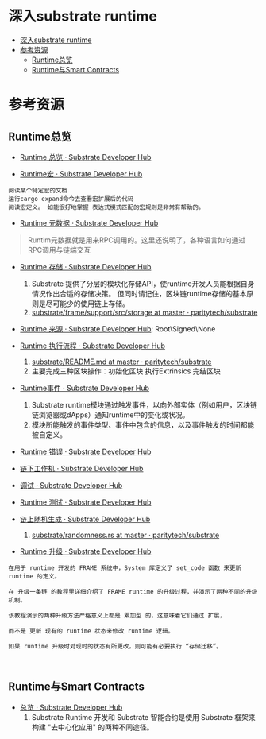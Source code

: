 # 深入substrate runtime

<!--ts-->
* [深入substrate runtime](#深入substrate-runtime)
* [参考资源](#参考资源)
   * [Runtime总览](#runtime总览)
   * [Runtime与Smart Contracts](#runtime与smart-contracts)

<!-- Created by https://github.com/ekalinin/github-markdown-toc -->
<!-- Added by: runner, at: Sat Aug 27 04:37:53 UTC 2022 -->

<!--te-->

# 参考资源

## Runtime总览

- [Runtime 总览 · Substrate Developer Hub](https://core.tetcoin.org/docs/zh-CN/knowledgebase/runtime/)

- [Runtime宏 · Substrate Developer Hub](https://core.tetcoin.org/docs/zh-CN/knowledgebase/runtime/macros)

```admonish tip title='学习 Substrate runtime宏的方法如下：'
阅读某个特定宏的文档
运行cargo expand命令去查看宏扩展后的代码
阅读宏定义。 如能很好地掌握 表达式模式匹配的宏规则是非常有帮助的。
```

- [Runtime 元数据 · Substrate Developer Hub](https://core.tetcoin.org/docs/zh-CN/knowledgebase/runtime/metadata)

> Runtim元数据就是用来RPC调用的。这里还说明了，各种语言如何通过RPC调用与链端交互

- [Runtime 存储 · Substrate Developer Hub](https://core.tetcoin.org/docs/zh-CN/knowledgebase/runtime/storage)
    1. Substrate 提供了分层的模块化存储API，使runtime开发人员能根据自身情况作出合适的存储决策。 但同时请记住，区块链runtime存储的基本原则是尽可能少的使用链上存储。
    2. [substrate/frame/support/src/storage at master · paritytech/substrate](https://github.com/paritytech/substrate/tree/master/frame/support/src/storage)

- [Runtime 来源 · Substrate Developer Hub](https://core.tetcoin.org/docs/zh-CN/knowledgebase/runtime/origin):
  Root\Signed\None

- [Runtime 执行流程 · Substrate Developer Hub](https://core.tetcoin.org/docs/zh-CN/knowledgebase/runtime/execution)
    1. [substrate/README.md at master · paritytech/substrate](https://github.com/paritytech/substrate/blob/master/frame/executive/README.md)
    2. 主要完成三种区块操作：初始化区块 执行Extrinsics 完结区块

- [Runtime事件 · Substrate Developer Hub](https://core.tetcoin.org/docs/zh-CN/knowledgebase/runtime/events)
    1. Substrate runtime模块通过触发事件，以向外部实体（例如用户，区块链链浏览器或dApps）通知runtime中的变化或状况。
    2. 模块所能触发的事件类型、事件中包含的信息，以及事件触发的时间都能被自定义。

- [Runtime 错误 · Substrate Developer Hub](https://core.tetcoin.org/docs/zh-CN/knowledgebase/runtime/errors)

- [链下工作机 · Substrate Developer Hub](https://core.tetcoin.org/docs/zh-CN/knowledgebase/runtime/off-chain-workers)

- [调试 · Substrate Developer Hub](https://core.tetcoin.org/docs/zh-CN/knowledgebase/runtime/debugging)

- [Runtime 测试 · Substrate Developer Hub](https://core.tetcoin.org/docs/zh-CN/knowledgebase/runtime/tests)

- [链上随机生成 · Substrate Developer Hub](https://core.tetcoin.org/docs/zh-CN/knowledgebase/runtime/randomness)
    1. [substrate/randomness.rs at master · paritytech/substrate](https://github.com/paritytech/substrate/blob/master/frame/support/src/traits/randomness.rs)

- [Runtime 升级 · Substrate Developer Hub](https://core.tetcoin.org/docs/zh-CN/knowledgebase/runtime/upgrades)

```admonish info title='两种升级方式都是累加，扩展，真正的更新还需要存储迁移'
在用于 runtime 开发的 FRAME 系统中，System 库定义了 set_code 函数 来更新 runtime 的定义。 

在 升级一条链 的教程里详细介绍了 FRAME runtime 的升级过程，并演示了两种不同的升级机制。 

该教程演示的两种升级方法严格意义上都是 累加型 的，这意味着它们通过 扩展，

而不是 更新 现有的 runtime 状态来修改 runtime 逻辑。 

如果 runtime 升级时对现时的状态有所更改，则可能有必要执行 “存储迁移”。

 
```

## Runtime与Smart Contracts

- [总览 · Substrate Developer Hub](https://core.tetcoin.org/docs/zh-CN/knowledgebase/smart-contracts/overview)
    1. Substrate Runtime 开发和 Substrate 智能合约是使用 Substrate 框架来构建 "去中心化应用" 的两种不同途径。
